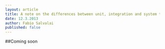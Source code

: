 ```yaml
---
layout: article
title: A note on the differences between unit, integration and system tests
date: 12.3.2013
author: Fabio Salvalai
published: false
---
```


##Coming soon